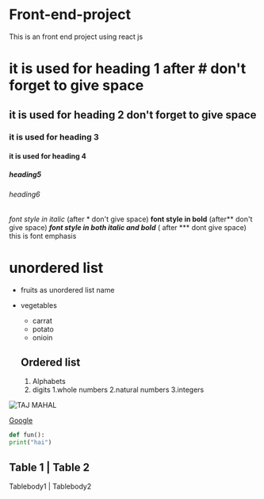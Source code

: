 # Front-end-project
This is an front end project using react js
# it is used for heading 1 after # don't forget to give space
## it is used for heading 2 don't forget to give space
### it is used for heading 3 
#### it is used for heading 4
##### heading5
###### heading6
*font style in italic* (after * don't give space)
**font style in bold** (after** don't give space)
***font style in both italic and bold*** ( after *** dont give space)
this is font emphasis
# unordered list
* fruits as unordered list name
* vegetables
  * carrat
  * potato
  * onioin
  
  ## Ordered list
  1. Alphabets
  2. digits
    1.whole numbers
    2.natural numbers
    3.integers

![TAJ MAHAL](https://media.istockphoto.com/photos/taj-mahal-agra-india-monument-of-love-in-blue-sky-picture-id519330110?k=20&m=519330110&s=612x612&w=0&h=c6aWpRD_0BrCvL6D_UTS23jtYqXgcqkJ1mCzHa7lpCM=)

[Google](https://www.google.com/)

```Python
def fun():
print("hai")
```
Table 1 | Table 2
-------------------------
Tablebody1 | Tablebody2
